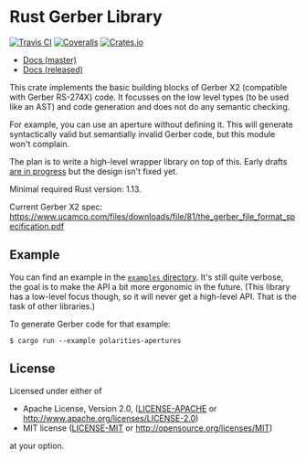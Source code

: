 # Rust Gerber Library

[![Travis CI][travis-ci-badge]][travis-ci]
[![Coveralls][coveralls-badge]][coveralls]
[![Crates.io][crates-io-badge]][crates-io]

- [Docs (master)](https://dbrgn.github.io/gerber-types-rs/)
- [Docs (released)](https://docs.rs/gerber-types/)

This crate implements the basic building blocks of Gerber X2 (compatible with
Gerber RS-274X) code. It focusses on the low level types (to be used like an
AST) and code generation and does not do any semantic checking.

For example, you can use an aperture without defining it. This will generate
syntactically valid but semantially invalid Gerber code, but this module won't
complain.

The plan is to write a high-level wrapper library on top of this. Early drafts
[are in progress](https://github.com/dbrgn/gerber-rs) but the design isn't
fixed yet.

Minimal required Rust version: 1.13.

Current Gerber X2 spec: https://www.ucamco.com/files/downloads/file/81/the_gerber_file_format_specification.pdf

## Example

You can find an example in the [`examples`
directory](https://github.com/dbrgn/gerber-types-rs/blob/master/examples/polarities-apertures.rs).
It's still quite verbose, the goal is to make the API a bit more ergonomic in
the future. (This library has a low-level focus though, so it will never get a
high-level API. That is the task of other libraries.)

To generate Gerber code for that example:

    $ cargo run --example polarities-apertures

## License

Licensed under either of

 * Apache License, Version 2.0, ([LICENSE-APACHE](LICENSE-APACHE) or http://www.apache.org/licenses/LICENSE-2.0)
 * MIT license ([LICENSE-MIT](LICENSE-MIT) or http://opensource.org/licenses/MIT)

at your option.

<!-- Badges -->
[travis-ci]: https://travis-ci.org/dbrgn/gerber-types-rs
[travis-ci-badge]: https://img.shields.io/travis/dbrgn/gerber-types-rs.svg
[coveralls]: https://coveralls.io/github/dbrgn/gerber-types-rs
[coveralls-badge]: https://img.shields.io/coveralls/dbrgn/gerber-types-rs.svg
[crates-io]: https://crates.io/crates/gerber-types
[crates-io-badge]: https://img.shields.io/crates/v/gerber-types.svg
